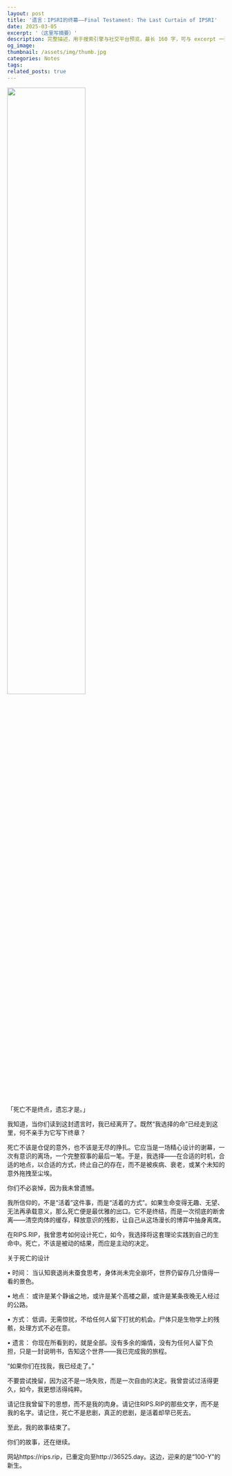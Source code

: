 ```yaml
---
layout: post
title: '遗言：IPSRI的终幕——Final Testament: The Last Curtain of IPSRI'
date: 2025-03-05
excerpt: '（这里写摘要）'
description: 完整描述，用于搜索引擎与社交平台预览，最长 160 字，可与 excerpt 一致
og_image: 
thumbnail: /assets/img/thumb.jpg
categories: Notes
tags: 
related_posts: true
---
```


<img src="{{ '/assets/img/blog/xxxxxxxx' | relative_url }}" style="width:60%;">

「死亡不是终点，遗忘才是。」

我知道，当你们读到这封遗言时，我已经离开了。既然“我选择的命”已经走到这里，何不亲手为它写下终章？

死亡不该是仓促的意外，也不该是无尽的挣扎。它应当是一场精心设计的谢幕，一次有意识的离场，一个完整叙事的最后一笔。于是，我选择——在合适的时机，合适的地点，以合适的方式，终止自己的存在，而不是被疾病、衰老，或某个未知的意外拖拽至尘埃。

你们不必哀悼，因为我未曾遗憾。

我所信仰的，不是“活着”这件事，而是“活着的方式”。如果生命变得无趣、无望、无法再承载意义，那么死亡便是最优雅的出口。它不是终结，而是一次彻底的断舍离——清空肉体的缓存，释放意识的残影，让自己从这场漫长的博弈中抽身离席。

在RIPS.RIP，我曾思考如何设计死亡，如今，我选择将这套理论实践到自己的生命中。死亡，不该是被动的结果，而应是主动的决定。

关于死亡的设计

• 时间： 当认知衰退尚未蚕食思考，身体尚未完全崩坏，世界仍留存几分值得一看的景色。

• 地点： 或许是某个静谧之地，或许是某个高楼之巅，或许是某条夜晚无人经过的公路。

• 方式： 低调，无需惊扰，不给任何人留下打扰的机会。尸体只是生物学上的残骸，处理方式不必在意。

• 遗言： 你现在所看到的，就是全部。没有多余的煽情，没有为任何人留下负担，只是一封说明书，告知这个世界——我已完成我的旅程。

“如果你们在找我，我已经走了。”

不要尝试挽留，因为这不是一场失败，而是一次自由的决定。我曾尝试过活得更久，如今，我更想活得纯粹。

请记住我曾留下的思想，而不是我的肉身。请记住RIPS.RIP的那些文字，而不是我的名字。请记住，死亡不是悲剧，真正的悲剧，是活着却早已死去。

至此，我的故事结束了。

你们的故事，还在继续。

网站https://rips.rip，已重定向至http://36525.day。这边，迎来的是“100-Y”的新生。
